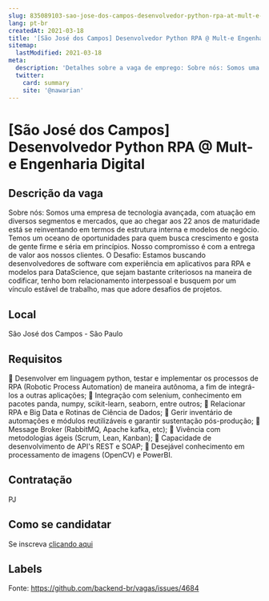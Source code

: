 ```yaml
---
slug: 835089103-sao-jose-dos-campos-desenvolvedor-python-rpa-at-mult-e-engenharia-digital
lang: pt-br
createdAt: 2021-03-18
title: '[São José dos Campos] Desenvolvedor Python RPA @ Mult-e Engenharia Digital - Vaga de Emprego'
sitemap:
  lastModified: 2021-03-18
meta:
  description: 'Detalhes sobre a vaga de emprego: Sobre nós: Somos uma empresa de tecnologia avançada, com atuação em diversos segmentos e mercados, que ao chegar aos 22 anos de maturidade está se reinventando em termos de estrutura interna e modelos de negócio. Temos um oceano de oportunidades para quem busca crescimento e gosta de gente firme e séria em princípios. Nosso compromisso é com a entrega de valor aos nossos clientes. O Desafio: Estamos buscando desenvolvedores de software com experiência em aplicativos para RPA e modelos para DataScience, que sejam bastante criteriosos na maneira de codificar, tenho bom relacionamento interpessoal e busquem por um vínculo estável de trabalho, mas que adore desafios de projetos.'
  twitter:
    card: summary
    site: '@nawarian'
---
```


# [São José dos Campos] Desenvolvedor Python RPA @ Mult-e Engenharia Digital

## Descrição da vaga

Sobre nós: Somos uma empresa de tecnologia avançada, com atuação em diversos segmentos e mercados, que ao chegar aos 22 anos de maturidade está se reinventando em termos de estrutura interna e modelos de negócio. Temos um oceano de oportunidades para quem busca crescimento e gosta de gente firme e séria em princípios. Nosso compromisso é com a entrega de valor aos nossos clientes. 
O Desafio: Estamos buscando desenvolvedores de software com experiência em aplicativos para RPA e modelos para DataScience, que sejam bastante criteriosos na maneira de codificar, tenho bom relacionamento interpessoal e busquem por um vínculo estável de trabalho, mas que adore desafios de projetos.

## Local

São José dos Campos - São Paulo

## Requisitos

	Desenvolver em linguagem python, testar e implementar os processos de RPA (Robotic Process Automation) de maneira autônoma, a fim de integrá-los a outras aplicações;
	Integração com selenium, conhecimento em pacotes panda, numpy, scikit-learn, seaborn, entre outros;
	Relacionar RPA e Big Data e Rotinas de Ciência de Dados; 
	Gerir inventário de automações e módulos reutilizáveis e garantir sustentação pós-produção; 
	Message Broker (RabbitMQ, Apache kafka, etc);
	Vivência com metodologias ágeis (Scrum, Lean, Kanban);
	Capacidade de desenvolvimento de API's REST e SOAP;
	Desejável conhecimento em processamento de imagens (OpenCV) e PowerBI.

## Contratação

PJ

## Como se candidatar

Se inscreva [clicando aqui](https://www.pyjobs.com.br/job/2310)

## Labels



Fonte: https://github.com/backend-br/vagas/issues/4684